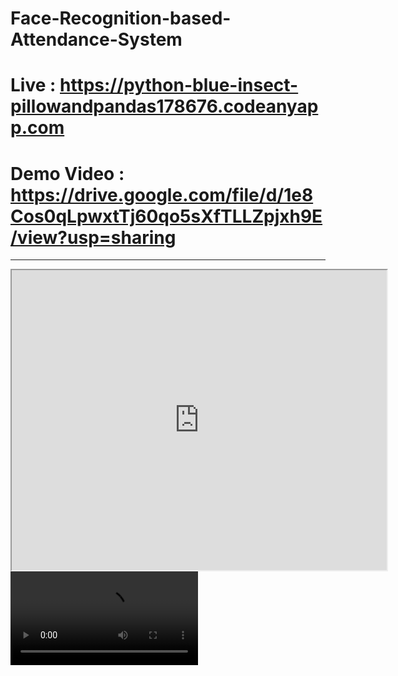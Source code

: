 # Face-Recognition-based-Attendance-System


<h1>Live : <a href="https://python-blue-insect-pillowandpandas178676.codeanyapp.com"> https://python-blue-insect-pillowandpandas178676.codeanyapp.com </a></h1>


<h1>Demo Video : <a href="https://drive.google.com/file/d/1e8Cos0qLpwxtTj60qo5sXfTLLZpjxh9E/view?usp=sharing"> https://drive.google.com/file/d/1e8Cos0qLpwxtTj60qo5sXfTLLZpjxh9E/view?usp=sharing </a></h1>


<hr>


<iframe src="https://drive.google.com/file/d/1e8Cos0qLpwxtTj60qo5sXfTLLZpjxh9E/preview" width="600" height="480"></iframe>

<video>
    <source src="https://drive.google.com/file/d/1e8Cos0qLpwxtTj60qo5sXfTLLZpjxh9E/preview" type='video/mp4'>
</video>
